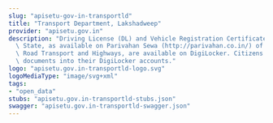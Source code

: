 ```yaml
---
slug: "apisetu-gov-in-transportld"
title: "Transport Department, Lakshadweep"
provider: "apisetu.gov.in"
description: "Driving License (DL) and Vehicle Registration Certificate (RC) of the\
  \ State, as available on Parivahan Sewa (http://parivahan.co.in/) of Ministry of\
  \ Road Transport and Highways, are available on DigiLocker. Citizens can pull these\
  \ documents into their DigiLocker accounts."
logo: "apisetu.gov.in-transportld-logo.svg"
logoMediaType: "image/svg+xml"
tags:
- "open_data"
stubs: "apisetu.gov.in-transportld-stubs.json"
swagger: "apisetu.gov.in-transportld-swagger.json"
---
```

